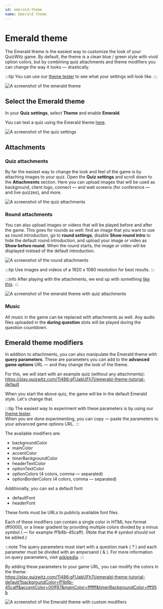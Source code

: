 ```yaml
---
id: emerald-theme
name: Emerald theme
---
```


# Emerald theme

The Emerald theme is the easiest way to customize the look of your QuizWitz game. By default, the theme is a clean blue / green style with vivid option colors, but by combining quiz attachments and theme modifiers you can change the way it looks — drastically.

:::tip
You can use our [theme tester](https://client.quizwitz.com/test.html?theme=emerald) to see what your settings will look like.
:::

![A screenshot of the emerald theme](/images/emerald/emerald.png)

## Select the Emerald theme

In your **Quiz settings**, select **Theme** and enable **Emerald**.

You can test a quiz using the Emerald theme [here](https://play.quizwitz.com/11486:gFUabUFh7i/emerald-theme-tutorial-default).

![A screenshot of the quiz settings](/images/emerald/quiz-settings.png)

## Attachments

### Quiz attachments

By far the easiest way to change the look and feel of the game is by attaching images to your quiz. Open the **Quiz settings** and scroll down to the **Attachments** section. Here you can upload images that will be used as background, client logo, connect — and wait screens (for conference — and live quizzes), and more.

![A screenshot of the quiz attachments](/images/emerald/quiz-attachments.png)

### Round attachments

You can also upload images or videos that will be played before and after the game. This goes for rounds as well: find an image that you want to use as round introduction, go to **round settings**, disable **Show round intro** to hide the default round introduction, and upload your image or video as **Show before round**. When the round starts, the image or video will be displayed instead of the default introduction.

![A screenshot of the round attachments](/images/emerald/round-settings.png)

:::tip
Use images and videos of a 1920 x 1080 resolution for best results.
:::

:::info
After playing with the attachments, we end up with something [like this](https://play.quizwitz.com/11487:ACz546ejAV/emerald-theme-tutorial-background-logo).
:::

![A screenshot of the emerald theme with quiz attachments](/images/emerald/emerald-with-attachments.png)

### Music

All music in the game can be replaced with attachments as well. Any audio files uploaded in the **during question** slots will be played during the question countdown.

## Emerald theme modifiers

In addition to attachments, you can also manipulate the Emerald theme with **query parameters**. These are parameters you can add to the **advanced game options** URL — and they change the look of the theme.

For this, we will start with an example quiz (without any attachments):\
https://play.quizwitz.com/11486:gFUabUFh7i/emerald-theme-tutorial-default

When you start the above quiz, the game will be in the default Emerald style. Let's change that.

:::tip
The easiest way to experiment with these parameters is by using our [theme tester](https://client.quizwitz.com/test.html?theme=emerald&backgroundColor=ff1b6b-45caff&accentColor=00ff87&mainColor=ffffff&timerBackgroundColor=fff95b).\
When you are done experimenting, you can copy — paste the parameters to your advanced game options URL.
:::

The available modifiers are:

- backgroundColor
- mainColor
- accentColor
- timerBackgroundColor
- headerTextColor
- optionTextColor
- optionColors (4 colors, comma — separated)
- optionBorderColors (4 colors, comma — separated)

Additionally, you can set a default font:

- defaultFont
- headerFont

These fonts must be URLs to publicly available font files.

Each of these modifiers can contain a single color in HTML hex format (ff0000), or a linear gradient by providing multiple colors divided by a minus symbol ( — for example ff1b6b-45caff). (Note that the # symbol should not be added.)

:::note
The query parameters must start with a question mark ( ? ) and each parameter must be divided with an ampersand ( & ). For more information on query parameters, visit [wikipedia](https://en.wikipedia.org/wiki/Query_string).
:::

By adding these parameters to your game URL, you can modify the colors in the theme:\
https://play.quizwitz.com/11486:gFUabUFh7i/emerald-theme-tutorial-default?backgroundColor=ff1b6b-45caff&accentColor=00ff87&mainColor=ffffff&timerBackgroundColor=fff95b

![A screenshot of the Emerald theme with custom modifiers](/images/emerald/theme_properties.png)

